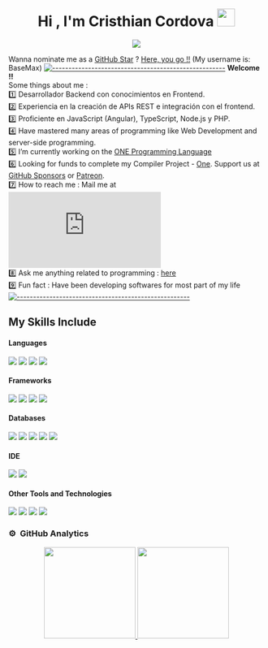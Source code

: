 <h1 align="center"><b>Hi , I'm Cristhian Cordova </b><img src="https://media.giphy.com/media/hvRJCLFzcasrR4ia7z/giphy.gif" width="35"></h1>

<p align="center">
  <a href="https://github.com/DenverCoder1/readme-typing-svg"><img src="https://readme-typing-svg.herokuapp.com?font=Time+New+Roman&color=cyan&size=25&center=true&vCenter=true&width=600&height=100&lines=Hola,+soy+Cristhian+Córdova!;Desarrollador+Backend+Junior,;Conocimientos+en+Frontend,;Apasionado+por+la+Seguridad+Informática,;Amante+de+las+Bases+de+Datos,;Siempre+aprendiendo+nuevas+tecnologías."></a>
</p>

Wanna nominate me as a <a href="https://stars.github.com/">GitHub Star</a> ? <a href="https://stars.github.com/nominate/">Here, you go !!</a> (My username is: BaseMax)
[![-----------------------------------------------------](
https://raw.githubusercontent.com/andreasbm/readme/master/assets/lines/aqua.png)](https://github.com/BaseMax?tab=repositories)
<b>Welcome !! </b><br/>
Some things about me :<br/> 
:one: Desarrollador Backend con conocimientos en Frontend.<br/>
:two: Experiencia en la creación de APIs REST e integración con el frontend.<br/>
:three: Proficiente en JavaScript (Angular), TypeScript, Node.js y PHP.<br/> 
:four: Have mastered many areas of programming like Web Development and server-side programming.<br/>
:five: I’m currently working on the <a href="https://github.com/One-Language">ONE Programming Language</a><br/> 
:six: Looking for funds to complete my Compiler Project - <a href="https://github.com/One-Language/">One</a>. Support us at <a href="https://github.com/sponsors/One-Language">GitHub Sponsors</a> or <a href="https://www.patreon.com/onelanguage">Patreon</a>.<br/>
:seven: How to reach me : Mail me at ![](https://chxo.com/labelgen/labelgen.php?textval=+maxbasecode%40gmail.com&font=ARIAL.TTF&size=12&bgcolor=%23ffffff&textcolor=%23000000&submit=create+image)<br/>
:eight: Ask me anything related to programming : <a href="https://github.com/BaseMax/BaseMax/issues/new?assignees=&labels=question&template=custom.md&title=Question%3A+%5BYour-Title%5D">here</a><br/> 
:nine: Fun fact : Have been developing softwares for most part of my life
[![-----------------------------------------------------](
https://raw.githubusercontent.com/andreasbm/readme/master/assets/lines/aqua.png)](https://github.com/BaseMax?tab=repositories)

## My Skills Include
<h4> Languages </h4>  
<span> 
  <img src="https://img.shields.io/badge/html5-%23E34F26.svg?style=for-the-badge&logo=html5&logoColor=white">  
  <img src="https://img.shields.io/badge/javascript-%23323330.svg?style=for-the-badge&logo=javascript&logoColor=%23F7DF1E">  
  <img src="https://img.shields.io/badge/TypeScript-3178C6?style=for-the-badge&logo=typescript&logoColor=white">  
  <img src="https://img.shields.io/badge/Python-3776AB?style=for-the-badge&logo=python&logoColor=white">  
</span>  

<h4> Frameworks </h4>  
<span>  
  <img src="https://img.shields.io/badge/Node.js-339933?style=for-the-badge&logo=node.js&logoColor=white">  
  <img src="https://img.shields.io/badge/Express.js-000000?style=for-the-badge&logo=express&logoColor=white">  
  <img src="https://img.shields.io/badge/Angular-DD0031?style=for-the-badge&logo=angular&logoColor=white">  
  <img src="https://img.shields.io/badge/NODEMON-%23323330.svg?style=for-the-badge&logo=nodemon&logoColor=%BBDEAD">  
  <img src="">  


</span>
<h4> Databases </h4>
<span>
  <img src="https://img.shields.io/badge/postgres-%23316192.svg?style=for-the-badge&logo=postgresql&logoColor=white">
  <img src="https://img.shields.io/badge/MongoDB-%234ea94b.svg?style=for-the-badge&logo=mongodb&logoColor=white">
  <img src="https://img.shields.io/badge/firebase-a08021?style=for-the-badge&logo=firebase&logoColor=ffcd34">
  <img src="https://img.shields.io/badge/mysql-4479A1.svg?style=for-the-badge&logo=mysql&logoColor=white">
  <img src="https://img.shields.io/badge/Amazon%20DynamoDB-4053D6?style=for-the-badge&logo=Amazon%20DynamoDB&logoColor=white">
</span>
<h4> IDE </h4>  
<span>  
  <img src="https://img.shields.io/badge/Visual_Studio_Code-0078D4?style=for-the-badge&logo=visual%20studio%20code&logoColor=white">  
  <img src="https://img.shields.io/badge/IntelliJ_IDEA-000000?style=for-the-badge&logo=intellij-idea&logoColor=white">  
</span>  

<h4> Other Tools and Technologies </h4>  
<span>  
  <img src="https://img.shields.io/badge/Git-F05032?style=for-the-badge&logo=git&logoColor=white">  
  <img src="https://img.shields.io/badge/Docker-2496ED?style=for-the-badge&logo=docker&logoColor=white">  
  <img src="https://img.shields.io/badge/Postman-FF6C37?style=for-the-badge&logo=postman&logoColor=white">  
  <img src="https://img.shields.io/badge/Swagger-85EA2D?style=for-the-badge&logo=swagger&logoColor=black">  
</span>



### ⚙️ &nbsp;GitHub Analytics

<p align="center">
<a href="https://github.com/Cristhian-18">
  <img height="180em" src="https://github-readme-stats-eight-theta.vercel.app/api?username=cristhiancordova&show_icons=true&theme=algolia&include_all_commits=true&count_private=true"/>
  <img height="180em" src="https://github-readme-stats-eight-theta.vercel.app/api/top-langs/?username=cristhiancordova&layout=compact&langs_count=8&theme=algolia"/>
</a>
</p>

